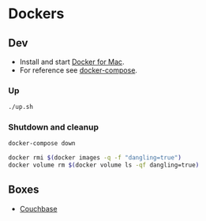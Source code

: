 # Dockers

## Dev

- Install and start [Docker for Mac](https://docs.docker.com/docker-for-mac/).
- For reference see [docker-compose](https://docs.docker.com/compose/reference/overview/).

### Up

```bash
./up.sh
```

### Shutdown and cleanup

```bash
docker-compose down

docker rmi $(docker images -q -f "dangling=true")
docker volume rm $(docker volume ls -qf dangling=true)
```

## Boxes

- [Couchbase](https://hub.docker.com/_/couchbase/)
